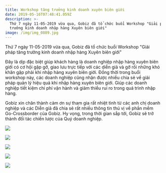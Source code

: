 ```yaml
---
title: Workshop tăng trưởng kinh doanh xuyên biên giới
date: 2019-05-16T07:48:41.059Z
description: >-
  Thứ 7 ngày 11-05-2019 vừa qua, Gobiz đã tổ chức buổi Workshop "Giải pháp tăng
  trưởng kinh doanh nhập hàng Xuyên biên giới"
image: /img/img_0889.jpg
---
```

Thứ 7 ngày 11-05-2019 vừa qua, Gobiz đã tổ chức buổi Workshop "Giải pháp tăng trưởng kinh doanh nhập hàng Xuyên biên giới"

Đây là dịp đặc biệt giúp khách hàng là doanh nghiệp nhập hàng xuyên biên giới có cơ hội gặp gỡ, giao lưu trực tiếp với các diễn giả và gỡ rối những khó khăn gặp phải khi nhập hàng xuyên biên giới. Đồng thời trong buổi workshop này, các doanh nghiệp cũng nhận được nhiều chia sẻ về giải pháp quản lý hiệu quả khi nhập hàng xuyên biên giới. Giúp các doanh nghiệp tiết kiệm chi phí vận hành và giảm thiểu rui ro trong quá trình nhập hàng.

Gobiz xin chân thành cảm ơn sự tham gia rất nhiệt tình từ các anh chị doanh nghiệp và các Diễn giả đã chia sẻ rất nhiều thông tin thú vị về phần mềm Go-Crossborder của Gobiz. Hy vọng, trong thời gian sắp tới, Gobiz sẽ trở thành đối tác chiến lược của Quý doanh nghiệp.

![](/img/img_0705.jpg)

![](/img/img_0813.jpg)

![](/img/img_0822.jpg)

![](/img/img_0900.jpg)

![](/img/img_0889.jpg)
